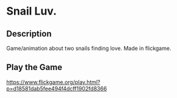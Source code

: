 # Snail Luv.

## Description

Game/animation about two snails finding love. Made in flickgame.

## Play the Game

https://www.flickgame.org/play.html?p=d18581dab5fee494f4dcff1902fd8366
